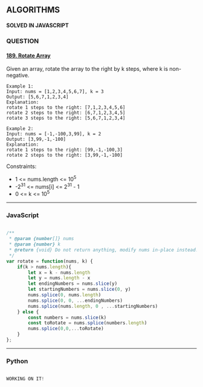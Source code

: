 ## ALGORITHMS

#### SOLVED IN JAVASCRIPT
### QUESTION

#### [189. Rotate Array](https://leetcode.com/problems/rotate-array/)

Given an array, rotate the array to the right by k steps, where k is non-negative.


```
Example 1:
Input: nums = [1,2,3,4,5,6,7], k = 3
Output: [5,6,7,1,2,3,4]
Explanation:
rotate 1 steps to the right: [7,1,2,3,4,5,6]
rotate 2 steps to the right: [6,7,1,2,3,4,5]
rotate 3 steps to the right: [5,6,7,1,2,3,4]

Example 2:
Input: nums = [-1,-100,3,99], k = 2
Output: [3,99,-1,-100]
Explanation: 
rotate 1 steps to the right: [99,-1,-100,3]
rotate 2 steps to the right: [3,99,-1,-100]

```

Constraints:

* 1 <= nums.length <= 10<sup>5</sup>
* -2<sup>31</sup> <= nums[i] <= 2<sup>31</sup> - 1
* 0 <= k <= 10<sup>5</sup>

-----

### JavaScript

```js

/**
 * @param {number[]} nums
 * @param {number} k
 * @return {void} Do not return anything, modify nums in-place instead.
 */
var rotate = function(nums, k) {
    if(k > nums.length){
        let x = k - nums.length
        let y = nums.length - x
        let endingNumbers = nums.slice(y) 
        let startingNumbers = nums.slice(0, y)
        nums.splice(0, nums.length)
        nums.splice(0, 0, ...endingNumbers)
        nums.splice(nums.length, 0 , ...startingNumbers)
    } else {
        const numbers = nums.slice(k)
        const toRotate = nums.splice(numbers.length)
        nums.splice(0,0,...toRotate)
    }
};


```

-----

### Python

```py

WORKING ON IT!
        
```
